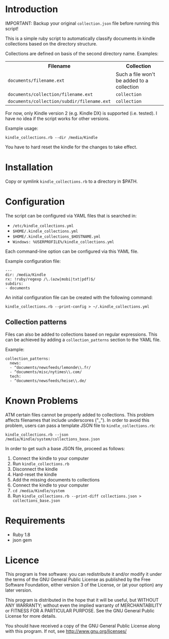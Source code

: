 Introduction
============

IMPORTANT: Backup your original `collection.json` file before running 
this script!

This is a simple ruby script to automatically classify documents in 
kindle collections based on the directory structure.

Collections are defined on basis of the second directory name. Examples:

<table>
<tr>
<th>Filename</th>
<th>Collection</th>
</tr>
<tr>
<td><code>documents/filename.ext</code></td>
<td>Such a file won't be added to a collection</td>
</tr>
<tr>
<td><code>documents/collection/filename.ext</code></td>
<td><code>collection</code></td>
</tr>
<tr>
<td><code>documents/collection/subdir/filename.ext</code></td>
<td><code>collection</code></td>
</tr>
</table>

For now, only Kindle version 2 (e.g. Kindle DX) is supported (i.e. 
tested). I have no idea if the script works for other versions.

Example usage:

    kindle_collections.rb --dir /media/Kindle

You have to hard reset the kindle for the changes to take effect.


Installation
============

Copy or symlink `kindle_collections.rb` to a directory in $PATH.


Configuration
=============

The script can be configured via YAML files that is searched in:

- `/etc/kindle_collections.yml`
- `$HOME/.kindle_collections.yml`
- `$HOME/.kindle_collections_$HOSTNAME.yml`
- `Windows: %USERPROFILE%/kindle_collections.yml`

Each command-line option can be configured via this YAML file.

Example configuration file:

    --- 
    dir: /media/Kindle
    rx: !ruby/regexp /\.(azw|mobi|txt|pdf)$/
    subdirs: 
    - documents

An initial configuration file can be created with the following command:

    kindle_collections.rb --print-config > ~/.kindle_collections.yml


Collection patterns
-------------------

Files can also be added to collections based on regular expressions. 
This can be achieved by adding a `collection_patterns` section to the 
YAML file.

Example:

    collection_patterns: 
      news:
      - ^documents/newsfeeds/lemonde\\.fr/
      - ^documents/misc/nytimes\\.com/
      tech:
      - ^documents/newsfeeds/heise\\.de/


Known Problems
==============

ATM certain files cannot be properly added to collections. This problem 
affects filenames that include underscores ("\_"). In order to avoid 
this problem, users can pass a template JSON file to 
`kindle_collections.rb`:

    kindle_collections.rb --json /media/Kindle/system/collections_base.json

In order to get such a base JSON file, proceed as follows:

1. Connect the kindle to your computer
2. Run `kindle_collections.rb`
3. Disconnect the kindle
4. Hard-reset the kindle
5. Add the missing documents to collections
6. Connect the kindle to your computer
7. `cd /media/Kindle/system`
9. Run `kindle_collections.rb --print-diff collections.json > collections_base.json`


Requirements
============

- Ruby 1.8
- json gem


Licence
=======

This program is free software: you can redistribute it and/or modify
it under the terms of the GNU General Public License as published by
the Free Software Foundation, either version 3 of the License, or
(at your option) any later version.

This program is distributed in the hope that it will be useful,
but WITHOUT ANY WARRANTY; without even the implied warranty of
MERCHANTABILITY or FITNESS FOR A PARTICULAR PURPOSE.  See the
GNU General Public License for more details.

You should have received a copy of the GNU General Public License
along with this program.  If not, see http://www.gnu.org/licenses/

